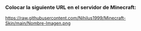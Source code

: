 ### Colocar la siguiente URL en el servidor de Minecraft:
https://raw.githubusercontent.com/Nihilus1999/Minecraft-Skin/main/Nombre-Imagen.png

